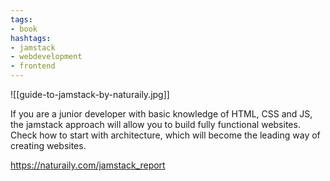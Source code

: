```yaml
---
tags:
- book
hashtags:
- jamstack
- webdevelopment
- frontend
---
```


![[guide-to-jamstack-by-naturaily.jpg]]

If you are a junior developer with basic knowledge of HTML, CSS and JS, the jamstack approach will allow you to build fully functional websites. Check how to start with architecture, which will become the leading way of creating websites.

https://naturaily.com/jamstack_report